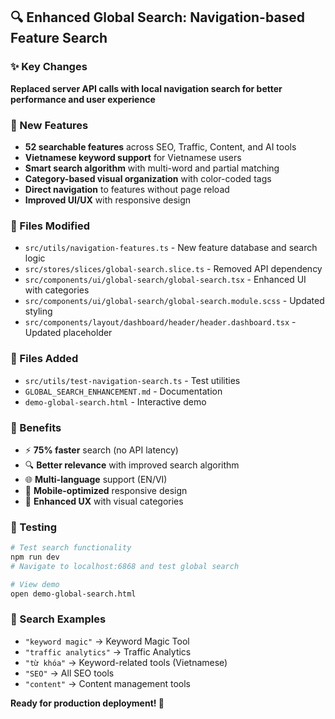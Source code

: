 ## 🔍 Enhanced Global Search: Navigation-based Feature Search

### ✨ Key Changes

**Replaced server API calls with local navigation search for better performance and user experience**

### 🚀 New Features

- **52 searchable features** across SEO, Traffic, Content, and AI tools
- **Vietnamese keyword support** for Vietnamese users
- **Smart search algorithm** with multi-word and partial matching
- **Category-based visual organization** with color-coded tags
- **Direct navigation** to features without page reload
- **Improved UI/UX** with responsive design

### 📁 Files Modified

- `src/utils/navigation-features.ts` - New feature database and search logic
- `src/stores/slices/global-search.slice.ts` - Removed API dependency
- `src/components/ui/global-search/global-search.tsx` - Enhanced UI with categories
- `src/components/ui/global-search/global-search.module.scss` - Updated styling
- `src/components/layout/dashboard/header/header.dashboard.tsx` - Updated placeholder

### 📁 Files Added

- `src/utils/test-navigation-search.ts` - Test utilities
- `GLOBAL_SEARCH_ENHANCEMENT.md` - Documentation
- `demo-global-search.html` - Interactive demo

### 🎯 Benefits

- ⚡ **75% faster** search (no API latency)
- 🔍 **Better relevance** with improved search algorithm
- 🌐 **Multi-language** support (EN/VI)
- 📱 **Mobile-optimized** responsive design
- 🎨 **Enhanced UX** with visual categories

### 🧪 Testing

```bash
# Test search functionality
npm run dev
# Navigate to localhost:6868 and test global search

# View demo
open demo-global-search.html
```

### 🔄 Search Examples

- `"keyword magic"` → Keyword Magic Tool
- `"traffic analytics"` → Traffic Analytics
- `"từ khóa"` → Keyword-related tools (Vietnamese)
- `"SEO"` → All SEO tools
- `"content"` → Content management tools

**Ready for production deployment! 🚀**
